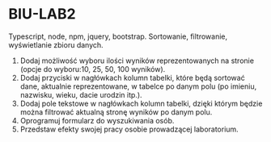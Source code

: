 # BIU-LAB2
Typescript, node, npm, jquery, bootstrap. Sortowanie, filtrowanie, wyświetlanie zbioru danych.

1. Dodaj możliwość wyboru ilości wyników reprezentowanych na stronie (opcje do wyboru:10, 25, 50, 100 wyników). 
2. Dodaj przyciski w nagłówkach kolumn tabelki, które będą sortować dane, aktualnie reprezentowane, w tabelce po danym polu (po imieniu, nazwisku, wieku, dacie urodzin itp.). 
3. Dodaj pole tekstowe w nagłówkach kolumn tabelki, dzięki którym będzie można filtrować aktualną stronę wyników po danym polu. 
4.  Oprogramuj formularz do wyszukiwania osób. 
5. Przedstaw efekty swojej pracy osobie prowadzącej laboratorium.
